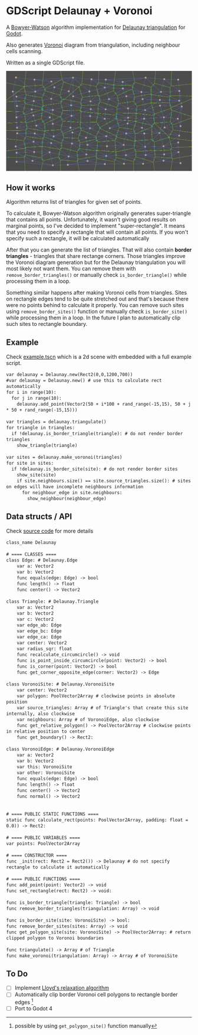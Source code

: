 # GDScript Delaunay + Voronoi
A [Bowyer-Watson](https://en.wikipedia.org/wiki/Bowyer–Watson_algorithm) algorithm implementation for [Delaunay triangulation](https://en.wikipedia.org/wiki/Delaunay_triangulation) for [Godot](https://godotengine.org).

Also generates [Voronoi](https://en.wikipedia.org/wiki/Voronoi_diagram) diagram from triangulation, including neighbour cells scanning.

Written as a single GDScript file.

![Preview](preview.png)


## How it works
Algorithm returns list of triangles for given set of points.

To calculate it, Bowyer-Watson algorithm originally generates super-triangle that contains all points.
Unfortunately, it wasn't giving good results on marginal points, so I've decided to implement "super-rectangle".
It means that you need to specify a rectangle that will contain all points.
If you won't specify such a rectangle, it will be calculated automatically

After that you can generate the list of triangles. That will also contain **border triangles** - triangles that share rectange corners.
Those triangles improve the Voronoi diagram generation but for the Delaunay triangulation you will most likely not want them. You can remove them with `remove_border_triangles()` or manually check `is_border_triangle()` while processing them in a loop.

Something similar happens after making Voronoi cells from triangles. Sites on rectangle edges tend to be quite stretched out and that's because there were no points behind to calculate it properly. You can remove such sites using `remove_border_sites()` function or manually check `is_border_site()` while processing them in a loop. In the future I plan to automatically clip such sites to rectangle boundary.


## Example

Check [example.tscn](example.tscn) which is a 2d scene with embedded with a full example script.

```GDScript
var delaunay = Delaunay.new(Rect2(0,0,1200,700))
#var delaunay = Delaunay.new() # use this to calculate rect automatically
for i in range(10):
  for j in range(10):
    delaunay.add_point(Vector2(50 + i*100 + rand_range(-15,15), 50 + j * 50 + rand_range(-15,15)))
    
var triangles = delaunay.triangulate()
for triangle in triangles:
  if !delaunay.is_border_triangle(triangle): # do not render border triangles
    show_triangle(triangle)
    
var sites = delaunay.make_voronoi(triangles)
for site in sites:
  if !delaunay.is_border_site(site): # do not render border sites
    show_site(site)
    if site.neighbours.size() == site.source_triangles.size(): # sites on edges will have incomplete neighbours information
      for neighbour_edge in site.neighbours:
        show_neighbour(neighbour_edge)
```


## Data structs / API

Check [source code](addons/gdDelaunay/Delaunay.gd) for more details

```GDScript
class_name Delaunay

# ==== CLASSES ====
class Edge: # Delaunay.Edge
	var a: Vector2
	var b: Vector2
	func equals(edge: Edge) -> bool
	func length() -> float
	func center() -> Vector2

class Triangle: # Delaunay.Triangle
	var a: Vector2
	var b: Vector2
	var c: Vector2
	var edge_ab: Edge
	var edge_bc: Edge
	var edge_ca: Edge
	var center: Vector2
	var radius_sqr: float
	func recalculate_circumcircle() -> void
	func is_point_inside_circumcircle(point: Vector2) -> bool
	func is_corner(point: Vector2) -> bool
	func get_corner_opposite_edge(corner: Vector2) -> Edge

class VoronoiSite: # Delaunay.VoronoiSite
	var center: Vector2
	var polygon: PoolVector2Array # clockwise points in absolute position
	var source_triangles: Array # of Triangle's that create this site internally, also clockwise
	var neighbours: Array # of VoronoiEdge, also clockwise
	func get_relative_polygon() -> PoolVector2Array # clockwise points in relative position to center
	func get_boundary() -> Rect2:

class VoronoiEdge: # Delaunay.VoronoiEdge
	var a: Vector2
	var b: Vector2
	var this: VoronoiSite
	var other: VoronoiSite
	func equals(edge: Edge) -> bool
	func length() -> float
	func center() -> Vector2
	func normal() -> Vector2
  
  
# ==== PUBLIC STATIC FUNCTIONS ====
static func calculate_rect(points: PoolVector2Array, padding: float = 0.0)) -> Rect2:
 
# ==== PUBLIC VARIABLES ====
var points: PoolVector2Array

# ==== CONSTRUCTOR ====
func _init(rect: Rect2 = Rect2()) -> Delaunay # do not specify rectangle to calculate it automatically

# ==== PUBLIC FUNCTIONS ====
func add_point(point: Vector2) -> void
func set_rectangle(rect: Rect2) -> void:

func is_border_triangle(triangle: Triangle) -> bool
func remove_border_triangles(triangulation: Array) -> void

func is_border_site(site: VoronoiSite) -> bool:
func remove_border_sites(sites: Array) -> void
func get_polygon_site(site: VoronoiSite) -> PoolVector2Array: # return clipped polygon to Voronoi boundaries

func triangulate() -> Array # of Triangle
func make_voronoi(triangulation: Array) -> Array # of VoronoiSite
```


## To Do

- [ ] Implement [Lloyd's relaxation algorithm](https://en.wikipedia.org/wiki/Lloyd%27s_algorithm)
- [ ] Automatically clip border Voronoi cell polygons to rectangle border edges [^1]
- [ ] Port to Godot 4

[^1]: possible by using `get_polygon_site()` function manually
